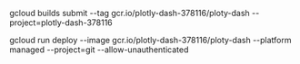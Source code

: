 gcloud builds submit --tag gcr.io/plotly-dash-378116/ploty-dash  --project=plotly-dash-378116

gcloud run deploy --image gcr.io/plotly-dash-378116/ploty-dash --platform managed  --project=git --allow-unauthenticated